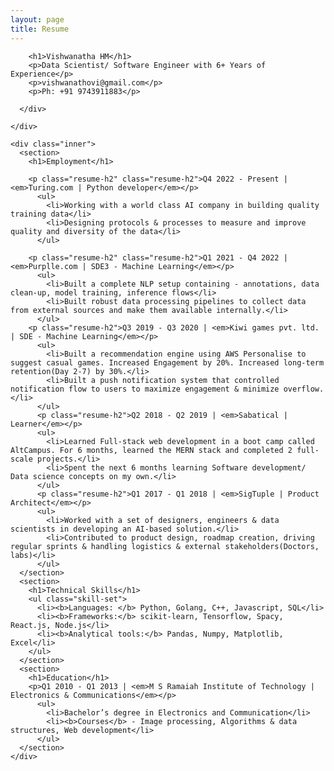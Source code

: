 ```yaml
---
layout: page
title: Resume
---
```


<!-- <link href='https://fonts.googleapis.com/css?family=Lora:400,700,400italic|Open+Sans:300,400,500,700|Waiting+for+the+Sunrise|Shadows+Into+Light' rel='stylesheet' type='text/css'> -->

<div class="wrapper clearfix resume-main">
  <div class="left">
    <div class="name-hero">
      <div class="me-img"></div>
      <div class="name-text">

        <h1>Vishwanatha HM</h1>
        <p>Data Scientist/ Software Engineer with 6+ Years of Experience</p>
        <p>vishwanathovi@gmail.com</p>
        <p>Ph: +91 9743911883</p>

      </div>

    </div>

  </div>
  <div class="right">

    <div class="inner">
      <section>
        <h1>Employment</h1>

        <p class="resume-h2" class="resume-h2">Q4 2022 - Present | <em>Turing.com | Python developer</em></p>
          <ul>
            <li>Working with a world class AI company in building quality training data</li>
            <li>Designing protocols & processes to measure and improve quality and diversity of the data</li>
          </ul>

        <p class="resume-h2" class="resume-h2">Q1 2021 - Q4 2022 | <em>Purplle.com | SDE3 - Machine Learning</em></p>
          <ul>
            <li>Built a complete NLP setup containing - annotations, data clean-up, model training, inference flows</li>
            <li>Built robust data processing pipelines to collect data from external sources and make them available internally.</li>
          </ul>
        <p class="resume-h2">Q3 2019 - Q3 2020 | <em>Kiwi games pvt. ltd. | SDE - Machine Learning</em></p>
          <ul>
            <li>Built a recommendation engine using AWS Personalise to suggest casual games. Increased Engagement by 20%. Increased long-term retention(Day 2-7) by 30%.</li>
            <li>Built a push notification system that controlled notification flow to users to maximize engagement & minimize overflow.</li>
          </ul>
          <p class="resume-h2">Q2 2018 - Q2 2019 | <em>Sabatical | Learner</em></p>
          <ul>
            <li>Learned Full-stack web development in a boot camp called AltCampus. For 6 months, learned the MERN stack and completed 2 full-scale projects.</li>
            <li>Spent the next 6 months learning Software development/ Data science concepts on my own.</li>
          </ul>
          <p class="resume-h2">Q1 2017 - Q1 2018 | <em>SigTuple | Product Architect</em></p>
          <ul>
            <li>Worked with a set of designers, engineers & data scientists in developing an AI-based solution.</li>
            <li>Contributed to product design, roadmap creation, driving regular sprints & handling logistics & external stakeholders(Doctors, labs)</li>
          </ul>
      </section>
      <section>
        <h1>Technical Skills</h1>
        <ul class="skill-set">
          <li><b>Languages: </b> Python, Golang, C++, Javascript, SQL</li>
          <li><b>Frameworks:</b> scikit-learn, Tensorflow, Spacy, React.js, Node.js</li>
          <li><b>Analytical tools:</b> Pandas, Numpy, Matplotlib, Excel</li>
        </ul>
      </section>
      <section>
        <h1>Education</h1>
        <p>Q1 2010 - Q1 2013 | <em>M S Ramaiah Institute of Technology | Electronics & Communications</em></p>
          <ul>
            <li>Bachelor’s degree in Electronics and Communication</li>
            <li><b>Courses</b> - Image processing, Algorithms & data structures, Web development</li>
          </ul>
      </section>
    </div>

  </div>

</div>
